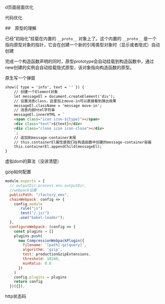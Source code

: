 d页面层面优化

代码优化

##　原型的理解

已经“初始化”挂载在内置的 `__proto__` 对象上了。这个内置的 `__proto__` 是一个指向原型对象的指针，它会在创建一个新的引用类型对象时（显示或者隐式）自动创建

完成一个构造函数声明的同时，原型prototype会自动挂载到构造函数中，通过new创建的实例会自动挂载隐式原型，该对象指向构造函数的原型。



原生写一个弹窗

```html
show({ type = 'info', text = '' }) {
    // 创建一个Element对象
    let messageEl = document.createElement('div');
    // 设置消息class，这里加上move-in可以直接看到弹出效果
    messageEl.className = 'message move-in';
    // 消息内部html字符串
    messageEl.innerHTML = `
    <span class="icon icon-${type}"></span>
    <div class="text">${text}</div>
    <div class="close icon icon-close"></div>
    `;
    // 追加到message-container末尾
    // this.containerEl属性是我们在构造函数中创建的message-container容器
    this.containerEl.appendChild(messageEl);
}
```

虚拟dom的算法（没讲清楚）

gzip如何配置

```js
module.exports = {
  // outputDir:process.env.outputDir,
  //webpack设置
  publicPath: "/factory_ems",
  chainWebpack: config => {
    config.module
      .rule("js")
      .test("/.js/")
      .use("babel-loader");
  },
  configureWebpack: (config => {
    const plugins = []
    plugins.push(
      new CompressionWebpackPlugin({
        filename: '[path].gz[query]',
        algorithm: 'gzip',
        test: productionGzipExtensions,
        threshold: 10240,
        minRatio: 0.8
      })
    )
    config.plugins = plugins
    return config
  })({}),
```

http状态码



